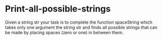 # Print-all-possible-strings
Given a string str your task is to complete the function spaceString which takes only one argument the string str and  finds all possible strings that can be made by placing spaces (zero or one) in between them. 
